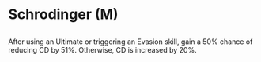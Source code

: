 # Schrodinger (M)

## 

After using an Ultimate or triggering an Evasion skill, gain a 50% chance of reducing CD by 51%. Otherwise, CD is increased by 20%.